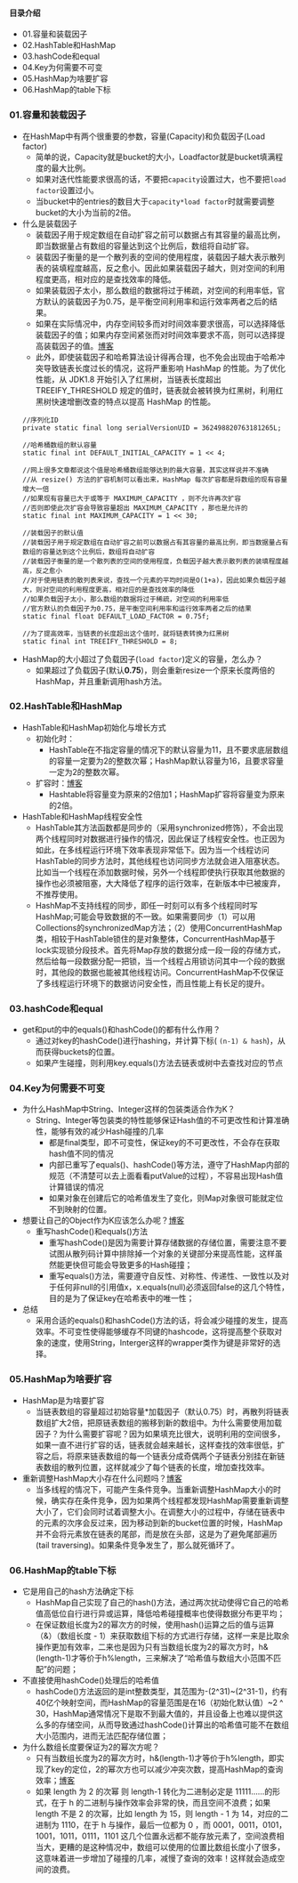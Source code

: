 #### 目录介绍
- 01.容量和装载因子
- 02.HashTable和HashMap
- 03.hashCode和equal
- 04.Key为何需要不可变
- 05.HashMap为啥要扩容
- 06.HashMap的table下标



### 01.容量和装载因子
- 在HashMap中有两个很重要的参数，容量\(Capacity\)和负载因子\(Load factor\)
    - 简单的说，Capacity就是bucket的大小，Loadfactor就是bucket填满程度的最大比例。
    - 如果对迭代性能要求很高的话，不要把`capacity`设置过大，也不要把`load factor`设置过小。
    - 当bucket中的entries的数目大于`capacity*load factor`时就需要调整bucket的大小为当前的2倍。
- 什么是装载因子
    - 装载因子用于规定数组在自动扩容之前可以数据占有其容量的最高比例，即当数据量占有数组的容量达到这个比例后，数组将自动扩容。
    - 装载因子衡量的是一个散列表的空间的使用程度，装载因子越大表示散列表的装填程度越高，反之愈小。因此如果装载因子越大，则对空间的利用程度更高，相对应的是查找效率的降低。
    - 如果装载因子太小，那么数组的数据将过于稀疏，对空间的利用率低，官方默认的装载因子为0.75，是平衡空间利用率和运行效率两者之后的结果。
    - 如果在实际情况中，内存空间较多而对时间效率要求很高，可以选择降低装载因子的值；如果内存空间紧张而对时间效率要求不高，则可以选择提高装载因子的值。[博客](https://github.com/yangchong211/YCBlogs)
    - 此外，即使装载因子和哈希算法设计得再合理，也不免会出现由于哈希冲突导致链表长度过长的情况，这将严重影响 HashMap 的性能。为了优化性能，从 JDK1.8 开始引入了红黑树，当链表长度超出 TREEIFY_THRESHOLD 规定的值时，链表就会被转换为红黑树，利用红黑树快速增删改查的特点以提高 HashMap 的性能。
    ```
    //序列化ID
    private static final long serialVersionUID = 362498820763181265L;
    
    //哈希桶数组的默认容量
    static final int DEFAULT_INITIAL_CAPACITY = 1 << 4;
    
    //网上很多文章都说这个值是哈希桶数组能够达到的最大容量，其实这样说并不准确
    //从 resize() 方法的扩容机制可以看出来，HashMap 每次扩容都是将数组的现有容量增大一倍
    //如果现有容量已大于或等于 MAXIMUM_CAPACITY ，则不允许再次扩容
    //否则即使此次扩容会导致容量超出 MAXIMUM_CAPACITY ，那也是允许的
    static final int MAXIMUM_CAPACITY = 1 << 30;
    
    //装载因子的默认值
    //装载因子用于规定数组在自动扩容之前可以数据占有其容量的最高比例，即当数据量占有数组的容量达到这个比例后，数组将自动扩容
    //装载因子衡量的是一个散列表的空间的使用程度，负载因子越大表示散列表的装填程度越高，反之愈小
    //对于使用链表的散列表来说，查找一个元素的平均时间是O(1+a)，因此如果负载因子越大，则对空间的利用程度更高，相对应的是查找效率的降低
    //如果负载因子太小，那么数组的数据将过于稀疏，对空间的利用率低
    //官方默认的负载因子为0.75，是平衡空间利用率和运行效率两者之后的结果
    static final float DEFAULT_LOAD_FACTOR = 0.75f;
    
    //为了提高效率，当链表的长度超出这个值时，就将链表转换为红黑树
    static final int TREEIFY_THRESHOLD = 8;
    ```
- HashMap的大小超过了负载因子\(`load factor`\)定义的容量，怎么办？
    - 如果超过了负载因子\(默认**0.75**\)，则会重新resize一个原来长度两倍的HashMap，并且重新调用hash方法。




### 02.HashTable和HashMap
- HashTable和HashMap初始化与增长方式
    - 初始化时：
        - HashTable在不指定容量的情况下的默认容量为11，且不要求底层数组的容量一定要为2的整数次幂；HashMap默认容量为16，且要求容量一定为2的整数次幂。
    - 扩容时：[博客](https://github.com/yangchong211/YCBlogs)
        - Hashtable将容量变为原来的2倍加1；HashMap扩容将容量变为原来的2倍。
- HashTable和HashMap线程安全性
    - HashTable其方法函数都是同步的（采用synchronized修饰），不会出现两个线程同时对数据进行操作的情况，因此保证了线程安全性。也正因为如此，在多线程运行环境下效率表现非常低下。因为当一个线程访问HashTable的同步方法时，其他线程也访问同步方法就会进入阻塞状态。比如当一个线程在添加数据时候，另外一个线程即使执行获取其他数据的操作也必须被阻塞，大大降低了程序的运行效率，在新版本中已被废弃，不推荐使用。
    - HashMap不支持线程的同步，即任一时刻可以有多个线程同时写HashMap;可能会导致数据的不一致。如果需要同步（1）可以用Collections的synchronizedMap方法；（2）使用ConcurrentHashMap类，相较于HashTable锁住的是对象整体，ConcurrentHashMap基于lock实现锁分段技术。首先将Map存放的数据分成一段一段的存储方式，然后给每一段数据分配一把锁，当一个线程占用锁访问其中一个段的数据时，其他段的数据也能被其他线程访问。ConcurrentHashMap不仅保证了多线程运行环境下的数据访问安全性，而且性能上有长足的提升。




### 03.hashCode和equal
- get和put的中的equals()和hashCode()的都有什么作用？
    - 通过对key的hashCode\(\)进行hashing，并计算下标\( `(n-1) & hash`\)，从而获得buckets的位置。
    - 如果产生碰撞，则利用key.equals\(\)方法去链表或树中去查找对应的节点




### 04.Key为何需要不可变
- 为什么HashMap中String、Integer这样的包装类适合作为K？
    - String、Integer等包装类的特性能够保证Hash值的不可更改性和计算准确性，能够有效的减少Hash碰撞的几率
        - 都是final类型，即不可变性，保证key的不可更改性，不会存在获取hash值不同的情况
        - 内部已重写了equals()、hashCode()等方法，遵守了HashMap内部的规范（不清楚可以去上面看看putValue的过程），不容易出现Hash值计算错误的情况
        - 如果对象在创建后它的哈希值发生了变化，则Map对象很可能就定位不到映射的位置。
- 想要让自己的Object作为K应该怎么办呢？[博客](https://github.com/yangchong211/YCBlogs)
    - 重写hashCode()和equals()方法
        - 重写hashCode()是因为需要计算存储数据的存储位置，需要注意不要试图从散列码计算中排除掉一个对象的关键部分来提高性能，这样虽然能更快但可能会导致更多的Hash碰撞；
        - 重写equals()方法，需要遵守自反性、对称性、传递性、一致性以及对于任何非null的引用值x，x.equals(null)必须返回false的这几个特性，目的是为了保证key在哈希表中的唯一性；
- 总结
    - 采用合适的equals()和hashCode()方法的话，将会减少碰撞的发生，提高效率。不可变性使得能够缓存不同键的hashcode，这将提高整个获取对象的速度，使用String，Interger这样的wrapper类作为键是非常好的选择。





### 05.HashMap为啥要扩容
- HashMap是为啥要扩容
    - 当链表数组的容量超过初始容量*加载因子（默认0.75）时，再散列将链表数组扩大2倍，把原链表数组的搬移到新的数组中。为什么需要使用加载因子？为什么需要扩容呢？因为如果填充比很大，说明利用的空间很多，如果一直不进行扩容的话，链表就会越来越长，这样查找的效率很低，扩容之后，将原来链表数组的每一个链表分成奇偶两个子链表分别挂在新链表数组的散列位置，这样就减少了每个链表的长度，增加查找效率。
- 重新调整HashMap大小存在什么问题吗？[博客](https://github.com/yangchong211/YCBlogs)
    - 当多线程的情况下，可能产生条件竞争。当重新调整HashMap大小的时候，确实存在条件竞争，因为如果两个线程都发现HashMap需要重新调整大小了，它们会同时试着调整大小。在调整大小的过程中，存储在链表中的元素的次序会反过来，因为移动到新的bucket位置的时候，HashMap并不会将元素放在链表的尾部，而是放在头部，这是为了避免尾部遍历(tail traversing)。如果条件竞争发生了，那么就死循环了。




### 06.HashMap的table下标
- 它是用自己的hash方法确定下标
    - HashMap自己实现了自己的hash()方法，通过两次扰动使得它自己的哈希值高低位自行进行异或运算，降低哈希碰撞概率也使得数据分布更平均；
    - 在保证数组长度为2的幂次方的时候，使用hash()运算之后的值与运算（&）（数组长度 - 1）来获取数组下标的方式进行存储，这样一来是比取余操作更加有效率，二来也是因为只有当数组长度为2的幂次方时，h&(length-1)才等价于h%length，三来解决了“哈希值与数组大小范围不匹配”的问题；
- 不直接使用hashCode()处理后的哈希值
    - hashCode()方法返回的是int整数类型，其范围为-(2^31)~(2^31-1)，约有40亿个映射空间，而HashMap的容量范围是在16（初始化默认值）~2 ^ 30，HashMap通常情况下是取不到最大值的，并且设备上也难以提供这么多的存储空间，从而导致通过hashCode()计算出的哈希值可能不在数组大小范围内，进而无法匹配存储位置；
- 为什么数组长度要保证为2的幂次方呢？
    - 只有当数组长度为2的幂次方时，h&(length-1)才等价于h%length，即实现了key的定位，2的幂次方也可以减少冲突次数，提高HashMap的查询效率；[博客](https://github.com/yangchong211/YCBlogs)
    - 如果 length 为 2 的次幂 则 length-1 转化为二进制必定是 11111……的形式，在于 h 的二进制与操作效率会非常的快，而且空间不浪费；如果 length 不是 2 的次幂，比如 length 为 15，则 length - 1 为 14，对应的二进制为 1110，在于 h 与操作，最后一位都为 0 ，而 0001，0011，0101，1001，1011，0111，1101 这几个位置永远都不能存放元素了，空间浪费相当大，更糟的是这种情况中，数组可以使用的位置比数组长度小了很多，这意味着进一步增加了碰撞的几率，减慢了查询的效率！这样就会造成空间的浪费。
